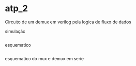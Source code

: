 # atp_2

Circuito de um demux em verilog pela logica de fluxo de dados

simulação

<img src="https://i.imgur.com/YavavXA.png" alt= "">

esquematico

<img src="https://i.imgur.com/gvQZhbS.png" alt= "">

esquematico do mux e demux em serie

<img src="https://i.imgur.com/fB6nDIp.png" alt= "">



